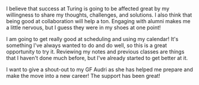 I believe that success at Turing is going to be affected great by my willingness to share my thoughts, challenges, and solutions.
I also think that being good at collaboration will help a ton.
Engaging with alumni makes me a little nervous, but I guess they were in my shoes at one point!

I am going to get really good at scheduling and using my calendar! It's something I've always wanted to do and do well, so this is a great opportunity to try it.
Reviewing my notes and previous classes are things that I haven't done much before, but I've already started to get better at it.

I want to give a shout-out to my GF Audri as she has helped me prepare and make the move into a new career! The support has been great!

